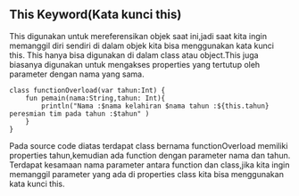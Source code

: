 ## This Keyword(Kata kunci this)
This digunakan untuk mereferensikan objek saat ini,jadi saat kita ingin memanggil diri sendiri di dalam objek kita bisa menggunakan kata kunci this.
This hanya bisa digunakan di dalam class atau object.This juga biasanya digunakan untuk mengakses properties yang tertutup oleh parameter dengan nama yang sama.
```
class functionOverload(var tahun:Int) {
    fun pemain(nama:String,tahun: Int){
        println("Nama :$nama kelahiran $nama tahun :${this.tahun} peresmian tim pada tahun :$tahun" )
    }
}
```
Pada source code diatas terdapat class bernama functionOverload memiliki properties tahun,kemudian ada function dengan parameter nama dan tahun.
Terdapat kesamaan nama parameter antara function dan class,jika kita ingin memanggil parameter yang ada di properties class kita bisa menggunakan kata kunci this.